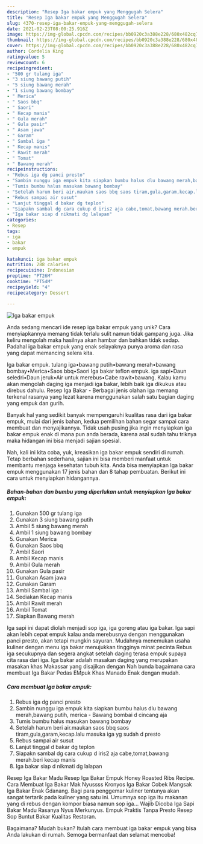 ```yaml
---
description: "Resep Iga bakar empuk yang Menggugah Selera"
title: "Resep Iga bakar empuk yang Menggugah Selera"
slug: 4370-resep-iga-bakar-empuk-yang-menggugah-selera
date: 2021-02-23T08:00:25.916Z
image: https://img-global.cpcdn.com/recipes/bb0920c3a388e228/680x482cq70/iga-bakar-empuk-foto-resep-utama.jpg
thumbnail: https://img-global.cpcdn.com/recipes/bb0920c3a388e228/680x482cq70/iga-bakar-empuk-foto-resep-utama.jpg
cover: https://img-global.cpcdn.com/recipes/bb0920c3a388e228/680x482cq70/iga-bakar-empuk-foto-resep-utama.jpg
author: Cordelia King
ratingvalue: 5
reviewcount: 6
recipeingredient:
- "500 gr tulang iga"
- "3 siung bawang putih"
- "5 siung bawang merah"
- "1 siung bawang bombay"
- " Merica"
- " Saos bbq"
- " Saori"
- " Kecap manis"
- " Gula merah"
- " Gula pasir"
- " Asam jawa"
- " Garam"
- " Sambal iga "
- " Kecap manis"
- " Rawit merah"
- " Tomat"
- " Bawang merah"
recipeinstructions:
- "Rebus iga dg panci presto"
- "Sambin nunggu iga empuk kita siapkan bumbu halus dlu bawang merah,bawang putih, merica Bawang bombai d cincang aja"
- "Tumis bumbu halus masukan bawang bombay"
- "Setelah harum beri air.maukan saos bbq saos tiram,gula,garam,kecap.lalu masuka iga yg sudah d presto"
- "Rebus sampai air susut"
- "Lanjut tinggal d bakar dg teplon"
- "Siapakn sambal dg cara cukup d iris2 aja cabe,tomat,bawang merah.beri kecap manis"
- "Iga bakar siap d nikmati dg lalapan"
categories:
- Resep
tags:
- iga
- bakar
- empuk

katakunci: iga bakar empuk 
nutrition: 288 calories
recipecuisine: Indonesian
preptime: "PT26M"
cooktime: "PT54M"
recipeyield: "4"
recipecategory: Dessert

---
```



![Iga bakar empuk](https://img-global.cpcdn.com/recipes/bb0920c3a388e228/680x482cq70/iga-bakar-empuk-foto-resep-utama.jpg)

Anda sedang mencari ide resep iga bakar empuk yang unik? Cara menyiapkannya memang tidak terlalu sulit namun tidak gampang juga. Jika keliru mengolah maka hasilnya akan hambar dan bahkan tidak sedap. Padahal iga bakar empuk yang enak selayaknya punya aroma dan rasa yang dapat memancing selera kita.

Iga bakar empuk. tulang iga•bawang putih•bawang merah•bawang bombay•Merica•Saos bbq•Saori Iga bakar teflon empuk. iga sapi•Daun seledri•Daun jeruk•Air untuk merebus•Cabe rawit•bawang. Kalau kamu akan mengolah daging iga menjadi iga bakar, lebih baik iga dikukus atau direbus dahulu. Resep Iga Bakar - Berbagai jenis olahan iga memang terkenal rasanya yang lezat karena menggunakan salah satu bagian daging yang empuk dan gurih.

Banyak hal yang sedikit banyak mempengaruhi kualitas rasa dari iga bakar empuk, mulai dari jenis bahan, kedua pemilihan bahan segar sampai cara membuat dan menyajikannya. Tidak usah pusing jika ingin menyiapkan iga bakar empuk enak di mana pun anda berada, karena asal sudah tahu triknya maka hidangan ini bisa menjadi sajian spesial.


Nah, kali ini kita coba, yuk, kreasikan iga bakar empuk sendiri di rumah. Tetap berbahan sederhana, sajian ini bisa memberi manfaat untuk membantu menjaga kesehatan tubuh kita. Anda bisa menyiapkan Iga bakar empuk menggunakan 17 jenis bahan dan 8 tahap pembuatan. Berikut ini cara untuk menyiapkan hidangannya.

<!--inarticleads1-->

##### Bahan-bahan dan bumbu yang diperlukan untuk menyiapkan Iga bakar empuk:

1. Gunakan 500 gr tulang iga
1. Gunakan 3 siung bawang putih
1. Ambil 5 siung bawang merah
1. Ambil 1 siung bawang bombay
1. Gunakan  Merica
1. Gunakan  Saos bbq
1. Ambil  Saori
1. Ambil  Kecap manis
1. Ambil  Gula merah
1. Gunakan  Gula pasir
1. Gunakan  Asam jawa
1. Gunakan  Garam
1. Ambil  Sambal iga :
1. Sediakan  Kecap manis
1. Ambil  Rawit merah
1. Ambil  Tomat
1. Siapkan  Bawang merah


Iga sapi ini dapat diolah menjadi sop iga, iga goreng atau iga bakar. Iga sapi akan lebih cepat empuk kalau anda merebusnya dengan menggunakan panci presto, akan tetapi mungkin sayuran. Mudahnya menemukan usaha kuliner dengan menu iga bakar menujukkan tingginya minat pecinta Rebus iga secukupnya dan segera angkat setelah daging terasa empuk supaya cita rasa dari iga. Iga bakar adalah masakan daging yang merupakan masakan khas Makassar yang disajikan dengan Nah bunda bagaimana cara membuat Iga Bakar Pedas EMpuk Khas Manado Enak dengan mudah. 

<!--inarticleads2-->

##### Cara membuat Iga bakar empuk:

1. Rebus iga dg panci presto
1. Sambin nunggu iga empuk kita siapkan bumbu halus dlu bawang merah,bawang putih, merica - Bawang bombai d cincang aja
1. Tumis bumbu halus masukan bawang bombay
1. Setelah harum beri air.maukan saos bbq saos tiram,gula,garam,kecap.lalu masuka iga yg sudah d presto
1. Rebus sampai air susut
1. Lanjut tinggal d bakar dg teplon
1. Siapakn sambal dg cara cukup d iris2 aja cabe,tomat,bawang merah.beri kecap manis
1. Iga bakar siap d nikmati dg lalapan


Resep Iga Bakar Madu Resep Iga Bakar Empuk Honey Roasted Ribs Recipe. Cara Membuat Iga Bakar Mak Nyussss Kronyos Iga Bakar Cobek Mangsak Iga Bakar Enak Gdanang. Bagi para penggemar kuliner tentunya akan sangat tertarik pada kuliner yang satu ini. Umumnya sop iga itu makanan yang di rebus dengan kompor biasa namun sop iga… Wajib Dicoba Iga Sapi Bakar Madu Rasanya Nyus Merkunyus. Empuk Praktis Tanpa Presto Resep Sop Buntut Bakar Kualitas Restoran. 

Bagaimana? Mudah bukan? Itulah cara membuat iga bakar empuk yang bisa Anda lakukan di rumah. Semoga bermanfaat dan selamat mencoba!
